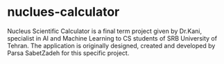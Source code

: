 # nuclues-calculator
Nucleus Scientific Calculator is a final term project given by Dr.Kani, specialist in AI and Machine Learning to CS students of SRB University of Tehran. The application is originally designed, created and developed by Parsa SabetZadeh for this specific project.
